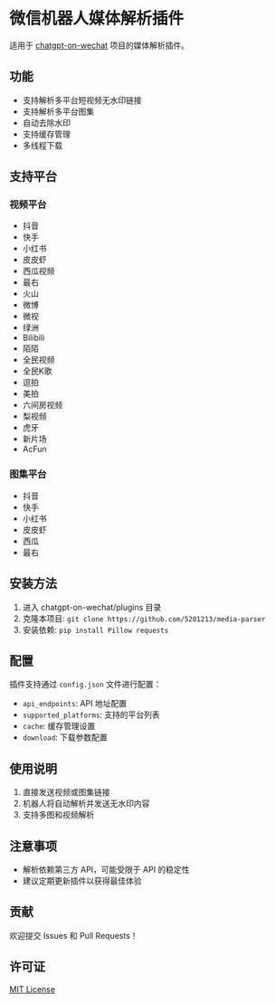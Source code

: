 # 微信机器人媒体解析插件

适用于 [chatgpt-on-wechat](https://github.com/zhayujie/chatgpt-on-wechat) 项目的媒体解析插件。

## 功能
- 支持解析多平台短视频无水印链接
- 支持解析多平台图集
- 自动去除水印
- 支持缓存管理
- 多线程下载

## 支持平台
### 视频平台
- 抖音
- 快手
- 小红书
- 皮皮虾
- 西瓜视频
- 最右
- 火山
- 微博
- 微视
- 绿洲
- Bilibili
- 陌陌
- 全民视频
- 全民K歌
- 逗拍
- 美拍
- 六间房视频
- 梨视频
- 虎牙
- 新片场
- AcFun

### 图集平台
- 抖音
- 快手
- 小红书
- 皮皮虾
- 西瓜
- 最右

## 安装方法
1. 进入 chatgpt-on-wechat/plugins 目录
2. 克隆本项目: `git clone https://github.com/5201213/media-parser`
3. 安装依赖: `pip install Pillow requests`

## 配置
插件支持通过 `config.json` 文件进行配置：
- `api_endpoints`: API 地址配置
- `supported_platforms`: 支持的平台列表
- `cache`: 缓存管理设置
- `download`: 下载参数配置

## 使用说明
1. 直接发送视频或图集链接
2. 机器人将自动解析并发送无水印内容
3. 支持多图和视频解析

## 注意事项
- 解析依赖第三方 API，可能受限于 API 的稳定性
- 建议定期更新插件以获得最佳体验

## 贡献
欢迎提交 Issues 和 Pull Requests！

## 许可证
[MIT License](LICENSE)
